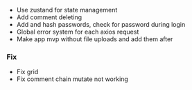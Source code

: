 - Use zustand for state management
- Add comment deleting
- Add and hash passwords, check for password during login
- Global error system for each axios request
- Make app mvp without file uploads and add them after

### Fix

- Fix grid
- Fix comment chain mutate not working
